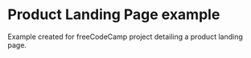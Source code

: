 # Product Landing Page example
 Example created for freeCodeCamp project detailing a product landing page.
